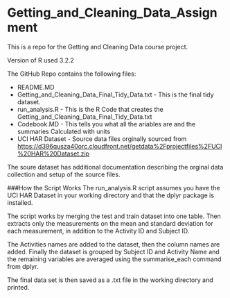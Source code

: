 # Getting_and_Cleaning_Data_Assignment
This is a repo for the Getting and Cleaning Data course project. 

Version of R used 3.2.2


The GitHub Repo contains the following files:


* README.MD
* Getting_and_Cleaning_Data_Final_Tidy_Data.txt - This is the final tidy dataset.
* run_analysis.R - This is the R Code that creates the Getting_and_Cleaning_Data_Final_Tidy_Data.txt
* Codebook.MD - This tells you what all the ariables are and the summaries Calculated with units
* UCI HAR Dataset - Source data files orginally sourced from https://d396qusza40orc.cloudfront.net/getdata%2Fprojectfiles%2FUCI%20HAR%20Dataset.zip

The soure dataset has additional documentation describing the orginal data collection and setup of the source files.

###How the Script Works
The run_analysis.R script assumes you have the UCI HAR Dataset in your working directory and that the dplyr package is installed.

The script works by merging the test and train dataset into one table. Then extracts only the measurements on the mean and standard deviation for each measurement, in addition to the Activity ID and Subject ID.

The Activities names are added to the dataset, then the column names are added. Finally the dataset is grouped by Subject ID and Activity Name and the remaining variables are averaged using the summarise_each command from dplyr.

The final data set is then saved as a .txt file in the working directory and printed.

